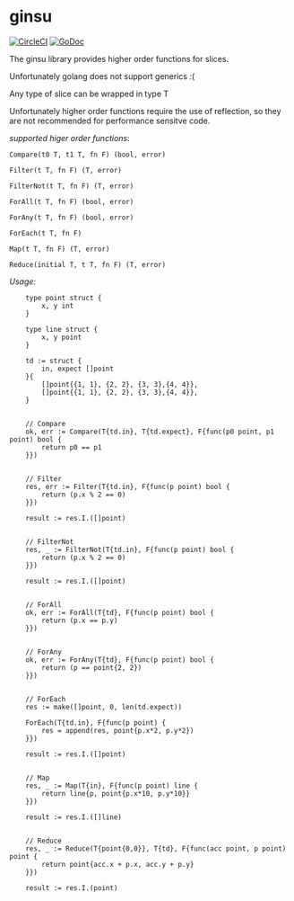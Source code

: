 # ginsu

[![CircleCI](https://circleci.com/gh/streamz/ginsu.svg?style=svg)](https://circleci.com/gh/streamz/ginsu)
[![GoDoc](https://godoc.org/github.com/streamz/ginsu?status.svg)](https://godoc.org/github.com/streamz/ginsu)

The ginsu library provides higher order functions for slices.

Unfortunately golang does not support generics :(

Any type of slice can be wrapped in type T

Unfortunately higher order functions require the use of reflection, so they are not recommended for performance sensitve code.

*supported higer order functions*:

```golang
Compare(t0 T, t1 T, fn F) (bool, error)

Filter(t T, fn F) (T, error)

FilterNot(t T, fn F) (T, error)

ForAll(t T, fn F) (bool, error)

ForAny(t T, fn F) (bool, error)

ForEach(t T, fn F)

Map(t T, fn F) (T, error)

Reduce(initial T, t T, fn F) (T, error)
```

*Usage:*

```golang
    type point struct {
        x, y int
    }
    
    type line struct {
        x, y point
    }
    
    td := struct {
        in, expect []point
    }{
        []point{{1, 1}, {2, 2}, {3, 3},{4, 4}},
        []point{{1, 1}, {2, 2}, {3, 3},{4, 4}},
    }
    

    // Compare
    ok, err := Compare(T{td.in}, T{td.expect}, F{func(p0 point, p1 point) bool {
        return p0 == p1
    }})


    // Filter
    res, err := Filter(T{td.in}, F{func(p point) bool {
        return (p.x % 2 == 0)
    }})

    result := res.I.([]point)


    // FilterNot
    res, _ := FilterNot(T{td.in}, F{func(p point) bool {
        return (p.x % 2 == 0)
    }})
    
    result := res.I.([]point)
    

    // ForAll
    ok, err := ForAll(T{td}, F{func(p point) bool {
        return (p.x == p.y)
    }})
  
  
    // ForAny
    ok, err := ForAny(T{td}, F{func(p point) bool {
        return (p == point{2, 2})
    }})
  

    // ForEach
    res := make([]point, 0, len(td.expect))
    
    ForEach(T{td.in}, F{func(p point) {
        res = append(res, point{p.x*2, p.y*2})
    }})
  
    result := res.I.([]point)


    // Map
    res, _ := Map(T{in}, F{func(p point) line {
        return line{p, point{p.x*10, p.y*10}}
    }})
    
    result := res.I.([]line)


    // Reduce
    res, _ := Reduce(T{point{0,0}}, T{td}, F{func(acc point, p point) point {
        return point{acc.x + p.x, acc.y + p.y}
    }})
    
    result := res.I.(point)
```  
